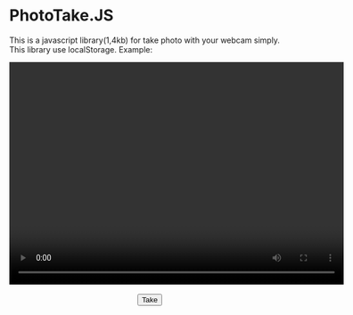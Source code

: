 # PhotoTake.JS
This is a javascript library(1,4kb) for take photo with your webcam simply.
This library use localStorage.
Example:

<html>
<body>
<head>
<meta http-equiv="Content-Type" content="text/html; charset=ISO-8859-1">
<script type="text/javascript" src="phototake.js"></script>
<script type="text/javascript">
localStorage.setItem("phototake-width", "680");
localStorage.setItem("phototake-height", "480");
</script>
<video id="phototake-video" width="600" height="400" autoplay></video>
<canvas id="phototake-canvas" width="680" height="480"></canvas>
<center><br><button id="phototake">Take</button></center>
</head>
</body>
</html>

